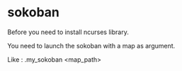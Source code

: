 # sokoban

Before you need to install ncurses library.

You need to launch the sokoban with a map as argument.

Like : .my_sokoban <map_path>
